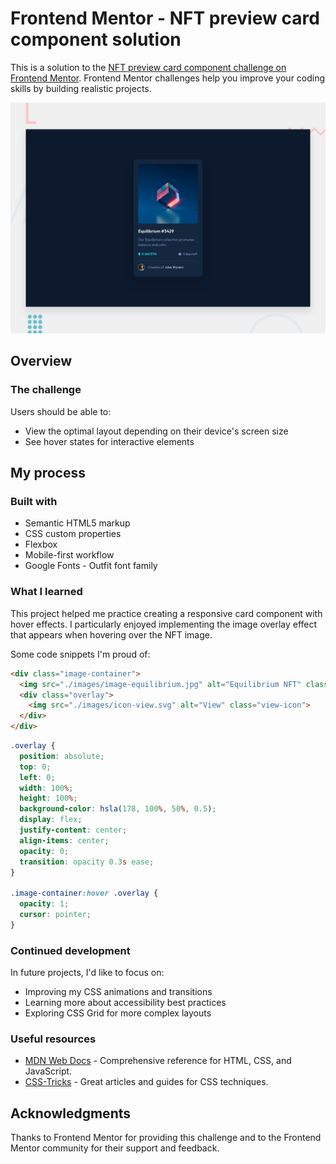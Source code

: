# Frontend Mentor - NFT preview card component solution

This is a solution to the [NFT preview card component challenge on Frontend Mentor](https://www.frontendmentor.io/challenges/nft-preview-card-component-SbdUL_w0U). Frontend Mentor challenges help you improve your coding skills by building realistic projects.

![](./preview.jpg)

## Overview

### The challenge

Users should be able to:

- View the optimal layout depending on their device's screen size
- See hover states for interactive elements

## My process

### Built with

- Semantic HTML5 markup
- CSS custom properties
- Flexbox
- Mobile-first workflow
- Google Fonts - Outfit font family

### What I learned

This project helped me practice creating a responsive card component with hover effects. I particularly enjoyed implementing the image overlay effect that appears when hovering over the NFT image.

Some code snippets I'm proud of:

```html
<div class="image-container">
  <img src="./images/image-equilibrium.jpg" alt="Equilibrium NFT" class="nft-image">
  <div class="overlay">
    <img src="./images/icon-view.svg" alt="View" class="view-icon">
  </div>
</div>
```

```css
.overlay {
  position: absolute;
  top: 0;
  left: 0;
  width: 100%;
  height: 100%;
  background-color: hsla(178, 100%, 50%, 0.5);
  display: flex;
  justify-content: center;
  align-items: center;
  opacity: 0;
  transition: opacity 0.3s ease;
}

.image-container:hover .overlay {
  opacity: 1;
  cursor: pointer;
}
```

### Continued development

In future projects, I'd like to focus on:
- Improving my CSS animations and transitions
- Learning more about accessibility best practices
- Exploring CSS Grid for more complex layouts

### Useful resources

- [MDN Web Docs](https://developer.mozilla.org/en-US/) - Comprehensive reference for HTML, CSS, and JavaScript.
- [CSS-Tricks](https://css-tricks.com/) - Great articles and guides for CSS techniques.


## Acknowledgments

Thanks to Frontend Mentor for providing this challenge and to the Frontend Mentor community for their support and feedback.
